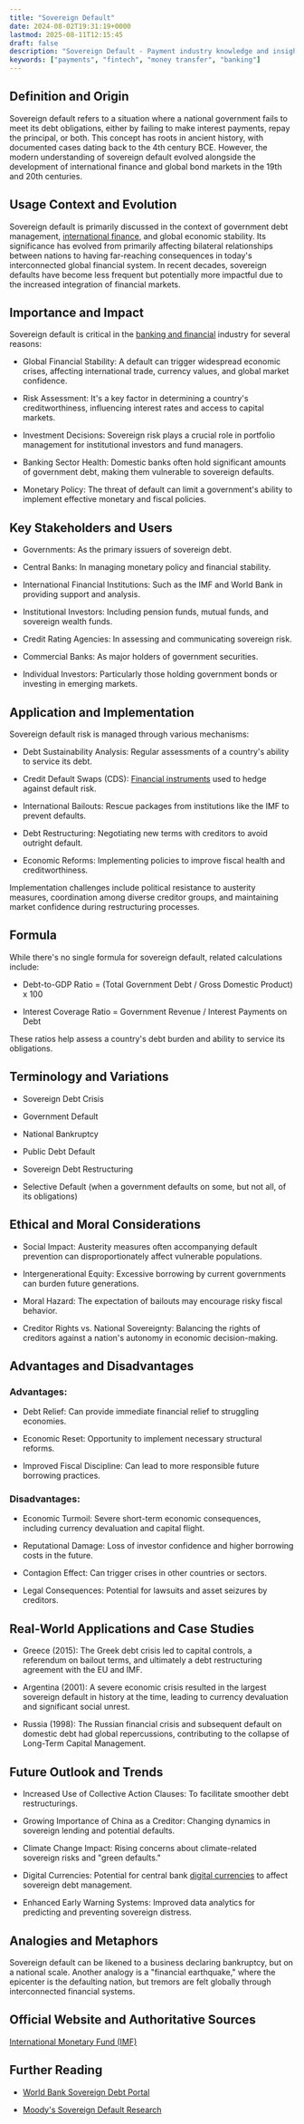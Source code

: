 ```yaml
---
title: "Sovereign Default"
date: 2024-08-02T19:31:19+0000
lastmod: 2025-08-11T12:15:45
draft: false
description: "Sovereign Default - Payment industry knowledge and insights"
keywords: ["payments", "fintech", "money transfer", "banking"]
---
```


## Definition and Origin

Sovereign default refers to a situation where a national government fails to meet its debt obligations, either by failing to make interest payments, repay the principal, or both. This concept has roots in ancient history, with documented cases dating back to the 4th century BCE. However, the modern understanding of sovereign default evolved alongside the development of international finance and global bond markets in the 19th and 20th centuries.

## Usage Context and Evolution

Sovereign default is primarily discussed in the context of government debt management, [international finance](https://faisalkhanllc.xyz/resources/payments-wiki/i/international-finance/), and global economic stability. Its significance has evolved from primarily affecting bilateral relationships between nations to having far-reaching consequences in today's interconnected global financial system. In recent decades, sovereign defaults have become less frequent but potentially more impactful due to the increased integration of financial markets.

## Importance and Impact

Sovereign default is critical in the [banking and financial](https://faisalkhanllc.xyz/resources/payments-wiki/b/banking-financial-services-and-insurance-bfsi/) industry for several reasons:

- Global Financial Stability: A default can trigger widespread economic crises, affecting international trade, currency values, and global market confidence.

- Risk Assessment: It's a key factor in determining a country's creditworthiness, influencing interest rates and access to capital markets.

- Investment Decisions: Sovereign risk plays a crucial role in portfolio management for institutional investors and fund managers.

- Banking Sector Health: Domestic banks often hold significant amounts of government debt, making them vulnerable to sovereign defaults.

- Monetary Policy: The threat of default can limit a government's ability to implement effective monetary and fiscal policies.

## Key Stakeholders and Users

- Governments: As the primary issuers of sovereign debt.

- Central Banks: In managing monetary policy and financial stability.

- International Financial Institutions: Such as the IMF and World Bank in providing support and analysis.

- Institutional Investors: Including pension funds, mutual funds, and sovereign wealth funds.

- Credit Rating Agencies: In assessing and communicating sovereign risk.

- Commercial Banks: As major holders of government securities.

- Individual Investors: Particularly those holding government bonds or investing in emerging markets.

## Application and Implementation

Sovereign default risk is managed through various mechanisms:

- Debt Sustainability Analysis: Regular assessments of a country's ability to service its debt.

- Credit Default Swaps (CDS): [Financial instruments](https://faisalkhanllc.xyz/resources/payments-wiki/c/credit-default-swap-cds/) used to hedge against default risk.

- International Bailouts: Rescue packages from institutions like the IMF to prevent defaults.

- Debt Restructuring: Negotiating new terms with creditors to avoid outright default.

- Economic Reforms: Implementing policies to improve fiscal health and creditworthiness.

Implementation challenges include political resistance to austerity measures, coordination among diverse creditor groups, and maintaining market confidence during restructuring processes.

## Formula

While there's no single formula for sovereign default, related calculations include:

- Debt-to-GDP Ratio = (Total Government Debt / Gross Domestic Product) x 100

- Interest Coverage Ratio = Government Revenue / Interest Payments on Debt

These ratios help assess a country's debt burden and ability to service its obligations.

## Terminology and Variations

- Sovereign Debt Crisis

- Government Default

- National Bankruptcy

- Public Debt Default

- Sovereign Debt Restructuring

- Selective Default (when a government defaults on some, but not all, of its obligations)

## Ethical and Moral Considerations

- Social Impact: Austerity measures often accompanying default prevention can disproportionately affect vulnerable populations.

- Intergenerational Equity: Excessive borrowing by current governments can burden future generations.

- Moral Hazard: The expectation of bailouts may encourage risky fiscal behavior.

- Creditor Rights vs. National Sovereignty: Balancing the rights of creditors against a nation's autonomy in economic decision-making.

## Advantages and Disadvantages

### Advantages:

- Debt Relief: Can provide immediate financial relief to struggling economies.

- Economic Reset: Opportunity to implement necessary structural reforms.

- Improved Fiscal Discipline: Can lead to more responsible future borrowing practices.

### Disadvantages:

- Economic Turmoil: Severe short-term economic consequences, including currency devaluation and capital flight.

- Reputational Damage: Loss of investor confidence and higher borrowing costs in the future.

- Contagion Effect: Can trigger crises in other countries or sectors.

- Legal Consequences: Potential for lawsuits and asset seizures by creditors.

## Real-World Applications and Case Studies

- Greece (2015): The Greek debt crisis led to capital controls, a referendum on bailout terms, and ultimately a debt restructuring agreement with the EU and IMF.

- Argentina (2001): A severe economic crisis resulted in the largest sovereign default in history at the time, leading to currency devaluation and significant social unrest.

- Russia (1998): The Russian financial crisis and subsequent default on domestic debt had global repercussions, contributing to the collapse of Long-Term Capital Management.

## Future Outlook and Trends

- Increased Use of Collective Action Clauses: To facilitate smoother debt restructurings.

- Growing Importance of China as a Creditor: Changing dynamics in sovereign lending and potential defaults.

- Climate Change Impact: Rising concerns about climate-related sovereign risks and "green defaults."

- Digital Currencies: Potential for central bank [digital currencies](https://faisalkhanllc.xyz/resources/payments-wiki/d/digital-currency/) to affect sovereign debt management.

- Enhanced Early Warning Systems: Improved data analytics for predicting and preventing sovereign distress.

## Analogies and Metaphors

Sovereign default can be likened to a business declaring bankruptcy, but on a national scale. Another analogy is a "financial earthquake," where the epicenter is the defaulting nation, but tremors are felt globally through interconnected financial systems.

## Official Website and Authoritative Sources

[International Monetary Fund (IMF)](https://www.imf.org)

## Further Reading

- [World Bank Sovereign Debt Portal](https://www.worldbank.org/en/topic/debt)

- [Moody's Sovereign Default Research](https://www.moodys.com/Pages/Sovereign-Default-Research.aspx)